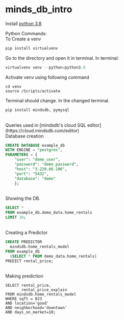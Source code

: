 # minds_db_intro
Install [python 3.8](https://www.python.org/downloads/release/python-380/) <br>

Python Commands: <br>
To Create a venv
```py
pip install virtualvenv
```
Go to the directory and open it in terminal. In terminal:
```py
virtualvenv venv --python=python3.8
```
Activate venv using following command
```
cd venv
source /Scripts/activate
```

Terminal should change. In the changed terminal.
```py
pip install mindsdb, pymysql
```

<br>
Queries used in [mindsdb's cloud SQL editor](https://cloud.mindsdb.com/editor)
<br> Database creation

```sql
CREATE DATABASE example_db
WITH ENGINE = "postgres",
PARAMETERS = {
    "user": "demo_user",
    "password": "demo_password",
    "host": "3.220.66.106",
    "port": "5432",
    "database": "demo"
    };
```
<br> Showing the DB.
```sql
SELECT * 
FROM example_db.demo_data.home_rentals 
LIMIT 10;
```
<br>Creating a Predictor
```sql
CREATE PREDICTOR 
  mindsdb.home_rentals_model
FROM example_db
  (SELECT * FROM demo_data.home_rentals)
PREDICT rental_price;
```
<br>Making prediction
```
SELECT rental_price, 
       rental_price_explain 
FROM mindsdb.home_rentals_model
WHERE sqft = 823
AND location='good'
AND neighborhood='downtown'
AND days_on_market=10;
```
